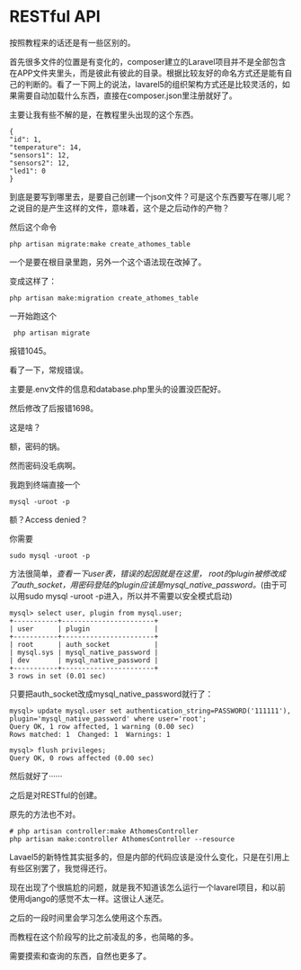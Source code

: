 # RESTful API

按照教程来的话还是有一些区别的。

首先很多文件的位置是有变化的，composer建立的Laravel项目并不是全部包含在APP文件夹里头，而是彼此有彼此的目录。根据比较友好的命名方式还是能有自己的判断的。看了一下网上的说法，lavarel5的组织架构方式还是比较灵活的，如果需要自动加载什么东西，直接在composer.json里注册就好了。

主要让我有些不解的是，在教程里头出现的这个东西。

```
{
"id": 1,
"temperature": 14,
"sensors1": 12,
"sensors2": 12,
"led1": 0
}
```

到底是要写到哪里去，是要自己创建一个json文件？可是这个东西要写在哪儿呢？之说目的是产生这样的文件，意味着，这个是之后动作的产物？



然后这个命令

```
php artisan migrate:make create_athomes_table
```

一个是要在根目录里跑，另外一个这个语法现在改掉了。

变成这样了：

```
php artisan make:migration create_athomes_table
```



一开始跑这个

```
 php artisan migrate
```

报错1045。

看了一下，常规错误。

主要是.env文件的信息和database.php里头的设置没匹配好。

然后修改了后报错1698。

这是啥？

额，密码的锅。

然而密码没毛病啊。

我跑到终端直接一个

```
mysql -uroot -p
```

额？Access denied？

你需要

```
sudo mysql -uroot -p
```

方法很简单，*查看一下user表，错误的起因就是在这里， root的plugin被修改成了auth_socket，用密码登陆的plugin应该是mysql_native_password。*(由于可以用sudo mysql -uroot -p进入，所以并不需要以安全模式启动)

```
mysql> select user, plugin from mysql.user;
+-----------+-----------------------+
| user      | plugin                |
+-----------+-----------------------+
| root      | auth_socket           |
| mysql.sys | mysql_native_password |
| dev       | mysql_native_password |
+-----------+-----------------------+
3 rows in set (0.01 sec)

```

只要把auth_socket改成mysql_native_password就行了：

```
mysql> update mysql.user set authentication_string=PASSWORD('111111'), 
plugin='mysql_native_password' where user='root';
Query OK, 1 row affected, 1 warning (0.00 sec)
Rows matched: 1  Changed: 1  Warnings: 1

mysql> flush privileges;
Query OK, 0 rows affected (0.00 sec)
```

然后就好了······

之后是对RESTful的创建。

原先的方法也不对。

```
# php artisan controller:make AthomesController
php artisan make:controller AthomesController --resource
```



Lavael5的新特性其实挺多的，但是内部的代码应该是没什么变化，只是在引用上有些区别罢了，我觉得还行。

现在出现了个很尴尬的问题，就是我不知道该怎么运行一个lavarel项目，和以前使用django的感觉不太一样。这很让人迷茫。

之后的一段时间里会学习怎么使用这个东西。

而教程在这个阶段写的比之前凌乱的多，也简略的多。

需要摸索和查询的东西，自然也更多了。